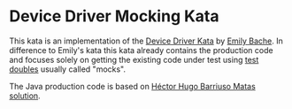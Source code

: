 # Device Driver Mocking Kata

This kata is an implementation of the [Device Driver Kata](https://github.com/emilybache/Device-Driver-Kata) by [Emily Bache](https://github.com/emilybache). In difference to Emily's kata this kata already contains the production code and focuses solely on getting the existing code under test using [test doubles](https://www.martinfowler.com/bliki/TestDouble.html) usually called "mocks".

The Java production code is based on [Héctor Hugo Barriuso Matas](https://github.com/hbarriuso) [solution](https://github.com/hbarriuso/Device-Driver-Kata).
